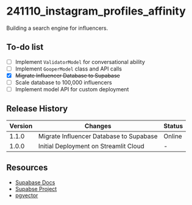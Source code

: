# 241110_instagram_profiles_affinity
Building a search engine for influencers. 

## To-do list
- [ ] Implement `ValidatorModel` for conversational ability
- [ ] Implement `GooperModel` class and API calls
- [x] ~~Migrate Influencer Database to Supabase~~
- [ ] Scale database to 100,000 influencers
- [ ] Implement model API for custom deployment

## Release History
| Version | Changes | Status |
|---------|---------|--------|
| 1.1.0     | Migrate Influencer Database to Supabase     | Online     |
| 1.0.0     | Initial Deployment on Streamlit Cloud     | -     |

## Resources
- [Supabase Docs](https://supabase.com/docs/reference/python/introduction)
- [Supabse Project](https://supabase.com/dashboard/project/edcqmzluacqdqqmmklik)
- [pgvector](https://github.com/pgvector/pgvector)